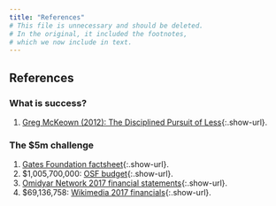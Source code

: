 ```yaml
---
title: "References"
# This file is unnecessary and should be deleted.
# In the original, it included the footnotes,
# which we now include in text.
---
```


## References

### What is success?

1.  [Greg McKeown (2012): The Disciplined Pursuit of Less](https://hbr.org/2012/08/the-disciplined-pursuit-of-less){:.show-url}.

### The $5m challenge

1. [Gates Foundation factsheet](https://www.gatesfoundation.org/Who-We-Are/General-Information/Foundation-Factsheet){:.show-url}.
2. $1,005,700,000: [OSF budget](https://www.opensocietyfoundations.org/about/expenditures-budget){:.show-url}.
3. [Omidyar Network 2017 financial statements](https://www.omidyar.com/sites/default/files/financials/2017_AuditedFinancial_Statement.pdf){:.show-url}.
4. $69,136,758: [Wikimedia 2017 financials](https://annual.wikimedia.org/2017/financials.html){:.show-url}.
